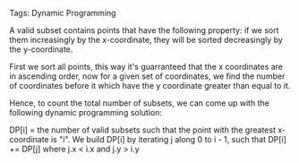 Tags: Dynamic Programming

A valid subset contains points that have the following property: if we sort them increasingly by the x-coordinate, they will be sorted decreasingly by the y-coordinate.

First we sort all points, this way it's guarranteed that the x coordinates are in ascending order, now for a given set of coordinates, we find the number of coordinates before it which have the y coordinate greater than equal to it.

Hence, to count the total number of subsets, we can come up with the following dynamic programming solution:

DP[i] = the number of valid subsets such that the point with the greatest x-coordinate is "i".
We build DP[i] by iterating j along 0 to i - 1, such that DP[i] += DP[j] where j.x < i.x and j.y > i.y